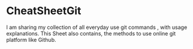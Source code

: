 # CheatSheetGit
I am sharing my collection of all everyday use git commands , with usage explanations. This Sheet also contains, the methods to use online git platform like Github.
